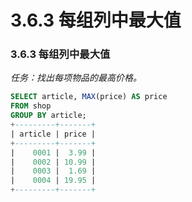 # 3.6.3 每组列中最大值

### 3.6.3 每组列中最大值
*任务：找出每项物品的最高价格。*
```SQL
SELECT article, MAX(price) AS price
FROM shop
GROUP BY article;
+---------+-------+
| article | price |
+---------+-------+
|    0001 |  3.99 |
|    0002 | 10.99 |
|    0003 |  1.69 |
|    0004 | 19.95 |
+---------+-------+
```

